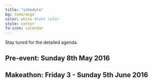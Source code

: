 ```yaml
---
title: "schedule"
bg: tomorange 
color: white #text color
style: center
fa-icon: calendar 
---
```


Stay tuned for the detailed agenda.

<h2>Pre-event: Sunday 8th May 2016</h2>



<h2>Makeathon: Friday 3 - Sunday 5th June 2016</h2>


